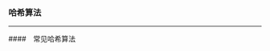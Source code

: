 ### 哈希算法
----------------------------------------------------------------------------------------------------
####　常见哈希算法
